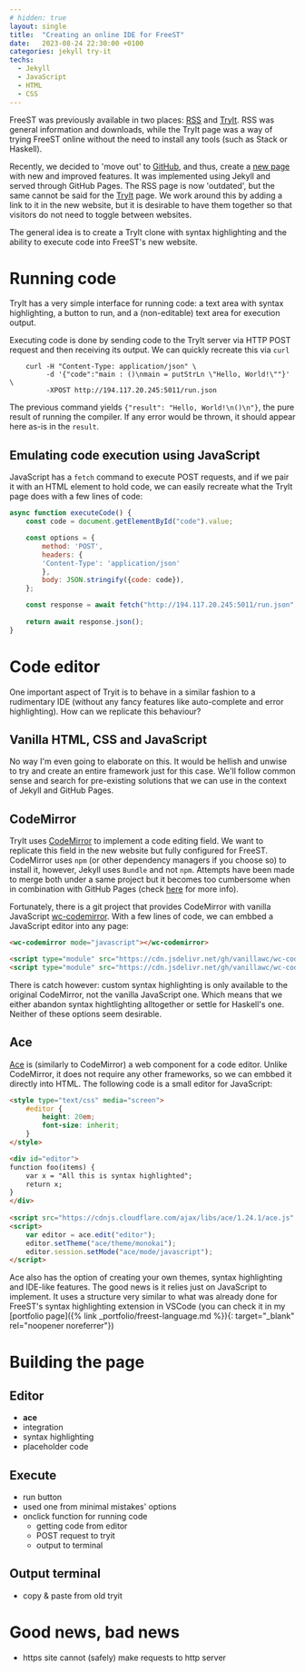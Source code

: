 ```yaml
---
# hidden: true
layout: single
title:  "Creating an online IDE for FreeST"
date:   2023-08-24 22:30:00 +0100
categories: jekyll try-it
techs: 
  - Jekyll
  - JavaScript
  - HTML
  - CSS
---
```


FreeST was previously available in two places: [RSS][rss] and [TryIt][old-tryit]. RSS was general 
    information and downloads, while the TryIt page was a way of trying FreeST online without the 
    need to install any tools (such as Stack or Haskell).

Recently, we decided to 'move out' to [GitHub][freest-lang-github], and thus, create a 
    [new page][freest-lang] with new and improved features. It was implemented using Jekyll and 
    served through GitHub Pages. The RSS page is now 'outdated', but the same cannot be said for 
    the [TryIt][old-tryit] page. We work around this by adding a link to it in the new website, 
    but it is desirable to have them together so that visitors do not need to toggle between 
    websites.

The general idea is to create a TryIt clone with syntax highlighting and the ability to execute
    code into FreeST's new website.

# Running code
TryIt has a very simple interface for running code: a text area with syntax highlighting, a button
    to run, and a (non-editable) text area for execution output.

Executing code is done by sending code to the TryIt server via HTTP POST request and then receiving
    its output. We can quickly recreate this via `curl`

        curl -H "Content-Type: application/json" \
             -d '{"code":"main : ()\nmain = putStrLn \"Hello, World!\""}' \
             -XPOST http://194.117.20.245:5011/run.json

The previous command yields `{"result": "Hello, World!\n()\n"}`, the pure result of running the 
    compiler. If any error would be thrown, it should appear here as-is in the 
    `result`.

## Emulating code execution using JavaScript
JavaScript has a `fetch` command to execute POST requests, and if we pair it with an HTML element
    to hold code, we can easily recreate what the TryIt page does with a few lines of code:

```js
async function executeCode() {
    const code = document.getElementById("code").value;

    const options = {
        method: 'POST',
        headers: {
        'Content-Type': 'application/json'
        },
        body: JSON.stringify({code: code}),
    };

    const response = await fetch("http://194.117.20.245:5011/run.json", options);
    
    return await response.json();
}
```

# Code editor
One important aspect of Tryit is to behave in a similar fashion to a rudimentary IDE (without any
    fancy features like auto-complete and error highlighting). How can we replicate this behaviour?

## Vanilla HTML, CSS and JavaScript 
No way I'm even going to elaborate on this. It would be hellish and unwise to try and create an
    entire framework just for this case. We'll follow common sense and search for pre-existing
    solutions that we can use in the context of Jekyll and GitHub Pages.

## CodeMirror
TryIt uses [CodeMirror][code-mirror] to implement a code editing field. We want to 
    replicate this field in the new website but fully configured for FreeST. CodeMirror uses `npm`
    (or other dependency managers if you choose so) to install it, however, Jekyll uses `Bundle` 
    and not `npm`. Attempts have been made to merge both under a same project but it becomes too 
    cumbersome when in combination with GitHub Pages (check [here][code-mirror-github-pages] for 
    more info).

Fortunately, there is a git project that provides CodeMirror with vanilla JavaScript 
    [wc-codemirror][wc-codemirror]. With a few lines of code, we can embbed a JavaScript editor 
    into any page:

```html
<wc-codemirror mode="javascript"></wc-codemirror>

<script type="module" src="https://cdn.jsdelivr.net/gh/vanillawc/wc-codemirror@1/index.js"></script>
<script type="module" src="https://cdn.jsdelivr.net/gh/vanillawc/wc-codemirror@1/mode/javascript/javascript.js"></script>
```

There is catch however: custom syntax highlighting is only available to the original CodeMirror, 
    not the vanilla JavaScript one. Which means that we either abandon syntax hightlighting 
    alltogether or settle for Haskell's one. Neither of these options seem desirable.

## Ace
[Ace][ace] is (similarly to CodeMirror) a web component for a code editor. Unlike
    CodeMirror, it does not require any other frameworks, so we can embbed it directly into 
    HTML. The following code is a small editor for JavaScript:

```html
<style type="text/css" media="screen">
    #editor { 
        height: 20em;
        font-size: inherit;
    }
</style>

<div id="editor">
function foo(items) {
    var x = "All this is syntax highlighted";
    return x;
}
</div>
    
<script src="https://cdnjs.cloudflare.com/ajax/libs/ace/1.24.1/ace.js" type="text/javascript" charset="utf-8"></script>
<script>
    var editor = ace.edit("editor");
    editor.setTheme("ace/theme/monokai");
    editor.session.setMode("ace/mode/javascript");
</script>
```

Ace also has the option of creating your own themes, syntax highlighting and IDE-like features. The
    good news is it relies just on JavaScript to implement. It uses a structure very similar to 
    what was already done for FreeST's syntax highlighting extension in VSCode (you can check it 
    in my [portfolio page]({% link _portfolio/freest-language.md %}){: target="_blank" rel="noopener noreferrer"})

# Building the page

## Editor

- **ace**
- integration
- syntax highlighting
- placeholder code

## Execute

- run button
- used one from minimal mistakes' options
- onclick function for running code
    - getting code from editor
    - POST request to tryit
    - output to terminal

## Output terminal
- copy & paste from old tryit

# Good news, bad news
- https site cannot (safely) make requests to http server


[rss]: http://rss.di.fc.ul.pt/tools/freest/
[old-tryit]: http://gloss.di.fc.ul.pt/tryit/FreeST 
[freest-lang-github]: https://github.com/freest-lang
[freest-lang]: https://freest-lang.github.io/
[code-mirror]: https://codemirror.net/
[code-mirror-github-pages]: https://talk.jekyllrb.com/t/jekyll-bundler-and-npm/5203/2
[wc-codemirror]: https://github.com/vanillawc/wc-codemirror
[ace]: https://ace.c9.io/